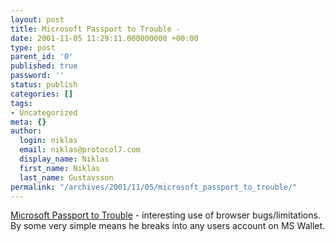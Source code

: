 ```yaml
---
layout: post
title: Microsoft Passport to Trouble -
date: 2001-11-05 11:29:11.000000000 +00:00
type: post
parent_id: '0'
published: true
password: ''
status: publish
categories: []
tags:
- Uncategorized
meta: {}
author:
  login: niklas
  email: niklas@protocol7.com
  display_name: Niklas
  first_name: Niklas
  last_name: Gustavsson
permalink: "/archives/2001/11/05/microsoft_passport_to_trouble/"
---
```

[Microsoft Passport to Trouble](http://alive.znep.com/~marcs/passport/) - interesting use of browser bugs/limitations. By some very simple means he breaks into any users account on MS Wallet.

